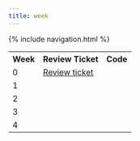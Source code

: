 ```yaml
---
title: week
---
```


{% include navigation.html %}
<table>
   <tr>
    <th>Week</th>
    <th>Review Ticket</th>
    <th>Code</th>
   </tr>
   
   <tr>
    <td>0</td>
    <td><a href="https://github.com/TianbinLiu/Tianbin-Github/issues/1">Review ticket</a></td>
    <td></td>
   </tr>
  
   <tr>
    <td>1</td>
    <td></td>
    <td></td>
   </tr>
  
   <tr>
    <td>2</td>
    <td></td>
    <td></td>
   </tr>
  
   <tr>
    <td>3</td>
    <td></td>
    <td></td>
   </tr>
  
   <tr>
    <td>4</td>
    <td></td>
    <td></td>
   </tr>
